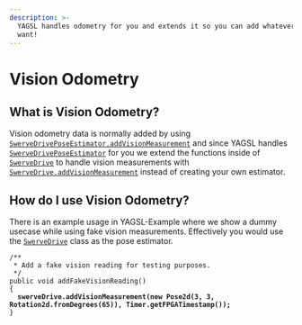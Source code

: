 ```yaml
---
description: >-
  YAGSL handles odometry for you and extends it so you can add whatever data you
  want!
---
```


# Vision Odometry

## What is Vision Odometry?

Vision odometry data is normally added by using [`SwerveDrivePoseEstimator.addVisionMeasurement`](https://github.wpilib.org/allwpilib/docs/release/java/edu/wpi/first/math/estimator/PoseEstimator.html#addVisionMeasurement\(edu.wpi.first.math.geometry.Pose2d,double,edu.wpi.first.math.Matrix\)) and since YAGSL handles [`SwerveDrivePoseEstimator`](https://github.wpilib.org/allwpilib/docs/release/java/edu/wpi/first/math/estimator/SwerveDrivePoseEstimator.html) for you we extend the functions inside of [`SwerveDrive`](https://broncbotz3481.github.io/YAGSL-Lib/docs/swervelib/SwerveDrive.html) to handle vision measurements with [`SwerveDrive.addVisionMeasurement`](https://broncbotz3481.github.io/YAGSL-Lib/docs/swervelib/SwerveDrive.html#addVisionMeasurement\(edu.wpi.first.math.geometry.Pose2d,double\)) instead of creating your own estimator.

## How do I use Vision Odometry?

There is an example usage in YAGSL-Example where we show a dummy usecase while using fake vision measurements. Effectively you would use the [`SwerveDrive`](https://broncbotz3481.github.io/YAGSL-Lib/docs/swervelib/SwerveDrive.html) class as the pose estimator.

<pre class="language-java"><code class="lang-java">/**
 * Add a fake vision reading for testing purposes.
 */
public void addFakeVisionReading()
{
<strong>  swerveDrive.addVisionMeasurement(new Pose2d(3, 3, Rotation2d.fromDegrees(65)), Timer.getFPGATimestamp());
</strong>}
</code></pre>

